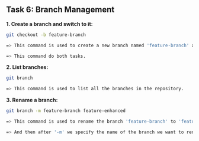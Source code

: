 ## **Task 6: Branch Management**

**1. Create a branch and switch to it:**  
   ```bash
   git checkout -b feature-branch

   => This command is used to create a new branch named 'feature-branch' and switch to it.
   
   => This command do both tasks.
   ```
**2. List branches:**  
   ```bash
   git branch

   => This command is used to list all the branches in the repository.
   ```
**3. Rename a branch:**  
   ```bash
   git branch -m feature-branch feature-enhanced

   => This command is used to rename the branch 'feature-branch' to 'feature-enhanced'.

   => And then after '-m' we specify the name of the branch we want to rename and the new name
   ```
